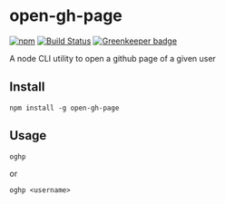 # open-gh-page

[![npm](https://img.shields.io/npm/v/open-gh-page.svg)]()
[![Build Status](https://travis-ci.org/zillding/open-gh-page.svg?branch=master)](https://travis-ci.org/zillding/open-gh-page)
[![Greenkeeper badge](https://badges.greenkeeper.io/zillding/open-gh-page.svg)](https://greenkeeper.io/)

A node CLI utility to open a github page of a given user

## Install

`npm install -g open-gh-page`

## Usage

`oghp`

or

`oghp <username>`
